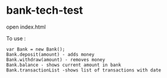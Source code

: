 # bank-tech-test


open index.html


To use :
```
var Bank = new Bank();
Bank.deposit(amount) - adds money
Bank.withdraw(amount) - removes money
Bank.balance - shows current amount in bank
Bank.transactionList -shows list of transactions with date
```
